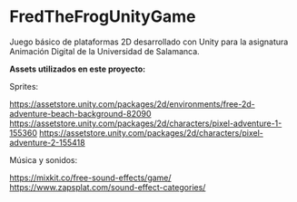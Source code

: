 # FredTheFrogUnityGame
 Juego básico de plataformas 2D desarrollado con Unity para la asignatura Animación Digital de la Universidad de Salamanca.

<b>Assets utilizados en este proyecto:</b>

Sprites:

https://assetstore.unity.com/packages/2d/environments/free-2d-adventure-beach-background-82090
https://assetstore.unity.com/packages/2d/characters/pixel-adventure-1-155360
https://assetstore.unity.com/packages/2d/characters/pixel-adventure-2-155418

Música y sonidos:

https://mixkit.co/free-sound-effects/game/
https://www.zapsplat.com/sound-effect-categories/
